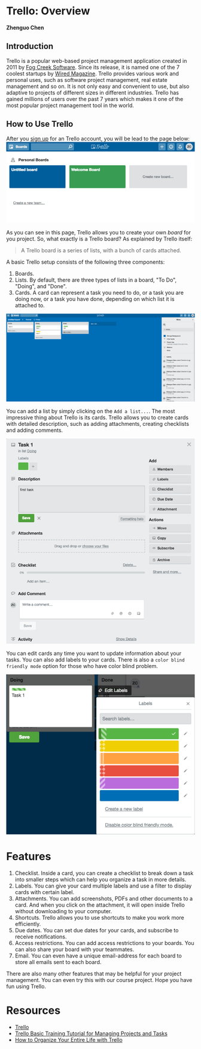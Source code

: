 # Trello: Overview

**Zhenguo Chen**

## Introduction

Trello is a popular web-based project management application created in 2011 by [Fog Creek Software](https://en.wikipedia.org/wiki/Fog_Creek_Software).
Since its release, it is named one of the 7 coolest startups by [Wired Magazine](https://en.wikipedia.org/wiki/Wired_(magazine)).
Trello provides various work and personal uses, such as software project management, real
estate management and so on. It is not only easy and convenient to use, but also adaptive to
projects of different sizes in different industries. Trello has gained millions of users over
the past 7 years which makes it one of the most popular project management tool in the world.

## How to Use Trello

After you [sign up](www.trello.com) for an Trello account, you will be lead to the page below:
![](img/trello_home.png)

As you can see in this page, Trello allows you to create your own *board* for you project.
So, what exactly is a Trello board? As explained by Trello itself:

> A Trello board is a series of lists, with a bunch of cards attached.

A basic Trello setup consists of the following three components:

1. Boards. 
2. Lists. By default, there are three types of lists in a board, "To Do", "Doing", and "Done".
3. Cards. A card can represent a task you need to do, or a task you are doing now, or a task
you have done, depending on which list it is attached to.

![](img/trello_board.png)

You can add a list by simply clicking on the `Add a list...`. The most impressive thing about
Trello is its cards. Trello allows you to create cards with detailed description, such as
adding attachments, creating checklists and adding comments.

![](img/trello_card.png)

You can edit cards any time you want to update information about your tasks. You can
also add labels to your cards. There is also a `color blind friendly mode` option for those
who have color blind problem.

![](img/trello_card_friendly.png)

# Features

1. Checklist. Inside a card, you can create a checklist to break down a task into smaller steps
which can help you organize a task in more details.
2. Labels. You can give your card multiple labels and use a filter to display cards with certain
label.
3. Attachments. You can add screenshots, PDFs and other documents to a card. And when you click
on the attachment, it will open inside Trello without downloading to your computer.
4. Shortcuts. Trello allows you to use shortcuts to make you work more efficiently.
5. Due dates. You can set due dates for your cards, and subscribe to receive notifications.
6. Access restrictions. You can add access restrictions to your boards. You can also share 
your board with your teammates.
7. Email. You can even have a unique email-address for each board to store all emails sent to
each board.

There are also many other features that may be helpful for your project management. You can even
try this with our course project. Hope you have fun using Trello.

# Resources

* [Trello](https://trello.com)
* [Trello Basic Training Tutorial for Managing Projects and Tasks](https://trello.com/c/z43l3UVd/20-youtube-%E2%9E%9C-trello-basic-training-tutorial-for-managing-projects-and-tasks)
* [How to Organize Your Entire Life with Trello](https://lifehacker.com/how-to-use-trello-to-organize-your-entire-life-1683821040)
